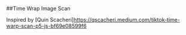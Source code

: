 ##Time Wrap Image Scan

Inspired by 
[Quin Scacheri]https://qscacheri.medium.com/tiktok-time-warp-scan-p5-js-bf69e08599f6 